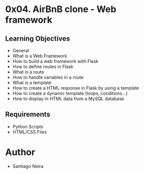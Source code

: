 # 0x04. AirBnB clone - Web framework

## Learning Objectives

- General
- What is a Web Framework
- How to build a web framework with Flask
- How to define routes in Flask
- What is a route
- How to handle variables in a route
- What is a template
- How to create a HTML response in Flask by using a template
- How to create a dynamic template (loops, conditions…)
- How to display in HTML data from a MySQL database


## Requirements

* Python Scripts
* HTML/CSS Files

# Author

* Santiago Neira
